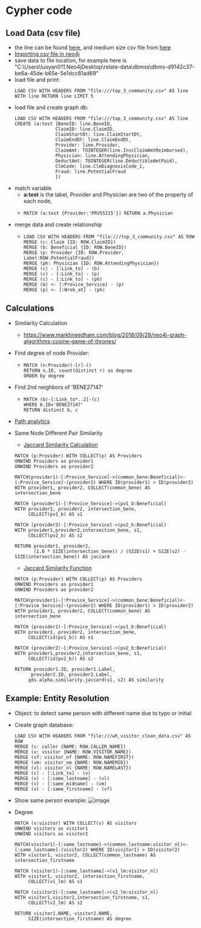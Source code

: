 # Cypher code

## Load Data (csv file)
* the line can be found [here](https://neo4j.com/docs/cypher-manual/current/clauses/load-csv/), and medium size csv file from [here](https://neo4j.com/developer/guide-import-csv/#_load_csv_for_medium_sized_datasets)
* [Importing csv file in neo4j](https://towardsdatascience.com/importing-csv-files-in-neo4j-f3553f1a76cf)
* save data to file location, for example here is "C:\Users\luoyan011\.Neo4jDesktop\relate-data\dbmss\dbms-d9142c37-be6a-45de-b65e-5e1dcc81ad69"
* load file and print: 
  ```buildoutcfg
  LOAD CSV WITH HEADERS FROM "file:///top_3_community.csv" AS line WITH line RETURN line LIMIT 5
  ```
* load file and create graph db: 
    ```buildoutcfg
    LOAD CSV WITH HEADERS FROM "file:///top_3_community.csv" AS line
    CREATE (a:test {BeneID: line.BeneID, 
                   ClaimID: line.ClaimID, 
                   ClaimStartDt: line.ClaimStartDt, 
                   ClaimEndDt: line.ClaimEndDt, 
                   Provider: line.Provider, 
                   ClaimAmt: TOINTEGER(line.InscClaimAmtReimbursed), 
                   Physician: line.AttendingPhysician, 
                   DeductAmt: TOINTEGER(line.DeductibleAmtPaid), 
                   ClmCode: line.ClmDiagnosisCode_1, 
                   Fraud: line.PotentialFraud
                   })
    ```
* match variable 
  * **a:test** is the label, Provider and Physician are two of the property of each node,  
  *
    ```buildoutcfg
    MATCH (a:test {Provider:'PRV55215'}) RETURN a.Physician
    ```
* merge data and create relationship
  * ```buildoutcfg
    LOAD CSV WITH HEADERS FROM "file:///top_3_community.csv" AS ROW
    MERGE (c: Claim {ID: ROW.ClaimID})
    MERGE (b: Beneficial {ID: ROW.BeneID})
    MERGE (p: Provider {ID: ROW.Provider, Label:ROW.PotentialFraud})
    MERGE (ph: Physician {ID: ROW.AttendingPhysician})
    MERGE (c) - [:Link_to] - (b)
    MERGE (c) - [:Link_to] - (p)
    MERGE (c) - [:Link_to] - (ph)
    MERGE (b) <- [:Provice_Service] - (p)
    MERGE (p) <- [:Wrok_at] - (ph)
    ```

## Calculations
* Similarity Calculation
  * https://www.markhneedham.com/blog/2018/09/28/neo4j-graph-algorithms-cosine-game-of-thrones/
  
* Find degree of node Provider:
  * ```buildoutcfg
    MATCH (n:Provider)-[r]-()
    RETURN n.ID, count(distinct r) as degree
    ORDER by degree
    ```
* Find 2nd neighbors of 'BENE27147'
  * ```buildoutcfg
    MATCH (b)-[:Link_to*..2]-(c)
    WHERE b.ID='BENE27147'
    RETURN distinct b, c
    ```
* [Path analytics](https://www.coursera.org/learn/big-data-graph-analytics/supplement/b0Z7F/path-analytics-in-neo4j-with-cypher-supplementary-resources)
* Same Node Different Pair Similarity
  * [Jaccard Similarity Calculation](https://stackoverflow.com/questions/49503383/computing-similarity-between-all-nodes-neo4j-getting-different-values-for-a-no)
  ```buildoutcfg
  MATCH (p:Provider) WITH COLLECT(p) AS Providers
  UNWIND Providers as provider1
  UNWIND Providers as provider2 
  
  MATCH(provider1)-[:Provice_Service]->(common_bene:Beneficial)<-[:Provice_Service]-(provider2) WHERE ID(provider1) > ID(provider2)
  WITH provider1, provider2, COLLECT(common_bene) AS intersection_bene
  
  MATCH (provider1)-[:Provice_Service]->(pv1_b:Beneficial)
  WITH provider1, provider2, intersection_bene, 
       COLLECT(pv1_b) AS s1
  
  MATCH (provider2)-[:Provice_Service]->(pv2_b:Beneficial)
  WITH provider1,provider2,intersection_bene, s1, 
       COLLECT(pv2_b) AS s2
  
  RETURN provider1, provider2,
         (1.0 * SIZE(intersection_bene)) / (SIZE(s1) + SIZE(s2) - SIZE(intersection_bene)) AS jaccard
  ````
  * [Jaccard Similarity Function](https://neo4j.com/docs/graph-data-science/current/alpha-algorithms/jaccard/)
  ```buildoutcfg
  MATCH (p:Provider) WITH COLLECT(p) AS Providers
  UNWIND Providers as provider1
  UNWIND Providers as provider2 
  
  MATCH(provider1)-[:Provice_Service]->(common_bene:Beneficial)<-[:Provice_Service]-(provider2) WHERE ID(provider1) > ID(provider2)
  WITH provider1, provider2, COLLECT(common_bene) AS intersection_bene
  
  MATCH (provider1)-[:Provice_Service]->(pv1_b:Beneficial)
  WITH provider1, provider2, intersection_bene, 
       COLLECT(id(pv1_b)) AS s1
  
  MATCH (provider2)-[:Provice_Service]->(pv2_b:Beneficial)
  WITH provider1,provider2,intersection_bene, s1, 
       COLLECT(id(pv2_b)) AS s2
  
  RETURN provider1.ID, provider1.Label,
        provider2.ID, provider2.Label,
       gds.alpha.similarity.jaccard(s1, s2) AS similarity
  ```

## Example: Entity Resolution
* Object: to detect same person with different name due to typo or initial
* Create graph database:
    ```buildoutcfg
    LOAD CSV WITH HEADERS FROM "file:///wh_visitor_clean_data.csv" AS ROW
    MERGE (c: caller {NAME: ROW.CALLER_NAME})
    MERGE (v: visitor {NAME: ROW.VISITOR_NAME})
    MERGE (vf: visitor_nf {NAME: ROW.NAMEFIRST})
    MERGE (vm: visitor_nm {NAME: ROW.NAMEMID})
    MERGE (vl: visitor_nl {NAME: ROW.NAMELAST})
    MERGE (c) - [:Link_to] - (v)
    MERGE (v) - [:same_lastname] - (vl)
    MERGE (v) - [:same_midname] - (vm)
    MERGE (v) - [:same_firstname] - (vf)
    ```
* Show same person example:
  ![image](https://user-images.githubusercontent.com/16402963/159086215-546df4c0-ae96-42e5-b039-d2e14a62ccd6.png)

* Degree
    ```buildoutcfg
    MATCH (v:visitor) WITH COLLECT(v) AS visitors
    UNWIND visitors as visitor1
    UNWIND visitors as visitor2 

    MATCH(visitor1)-[:same_lastname]->(common_lastname:visitor_nl)<-[:same_lastname]-(visitor2) WHERE ID(visitor1) > ID(visitor2)
    WITH visitor1, visitor2, COLLECT(common_lastname) AS intersection_firstname

    MATCH (visitor1)-[:same_lastname]->(v1_lm:visitor_nl)
    WITH visitor1, visitor2, intersection_firstname, 
         COLLECT(v1_lm) AS s1

    MATCH (visitor2)-[:same_lastname]->(v2_lm:visitor_nl)
    WITH visitor1,visitor2,intersection_firstname, s1, 
         COLLECT(v2_lm) AS s2

    RETURN visitor1.NAME, visitor2.NAME,
         SIZE(intersection_firstname) AS degree
    ```
